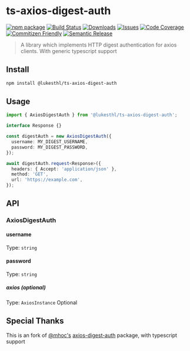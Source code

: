 # ts-axios-digest-auth

[![npm package][npm-img]][npm-url]
[![Build Status][build-img]][build-url]
[![Downloads][downloads-img]][downloads-url]
[![Issues][issues-img]][issues-url]
[![Code Coverage][codecov-img]][codecov-url]
[![Commitizen Friendly][commitizen-img]][commitizen-url]
[![Semantic Release][semantic-release-img]][semantic-release-url]

> A library which implements HTTP digest authentication for axios clients. With generic typescript support

## Install

```bash
npm install @lukesthl/ts-axios-digest-auth
```

## Usage

```ts
import { AxiosDigestAuth } from '@lukesthl/ts-axios-digest-auth';

interface Response {}

const digestAuth = new AxiosDigestAuth({
  username: MY_DIGEST_USERNAME,
  password: MY_DIGEST_PASSWORD,
});

await digestAuth.request<Response>({
  headers: { Accept: 'application/json' },
  method: 'GET',
  url: 'https://example.com',
});
```

## API

### AxiosDigestAuth

#### username

Type: `string`

#### password

Type: `string`

##### axios (optional)

Type: `AxiosInstance`
Optional

## Special Thanks

This is an fork of [@mhoc's](https://github.com/mhoc) [axios-digest-auth](https://github.com/mhoc/axios-digest-auth) package, with typescript support

[build-img]: https://github.com/lukesthl/ts-axios-digest-auth/actions/workflows/release.yml/badge.svg
[build-url]: https://github.com/lukesthl/ts-axios-digest-auth/actions/workflows/release.yml
[downloads-img]: https://img.shields.io/npm/dt/ts-axios-digest-auth
[downloads-url]: https://www.npmtrends.com/ts-axios-digest-auth
[npm-img]: https://img.shields.io/npm/v/ts-axios-digest-auth
[npm-url]: https://www.npmjs.com/package/ts-axios-digest-auth
[issues-img]: https://img.shields.io/github/issues/lukesthl/ts-axios-digest-auth
[issues-url]: https://github.com/lukesthl/ts-axios-digest-auth/issues
[codecov-img]: https://codecov.io/gh/lukesthl/ts-axios-digest-auth/branch/main/graph/badge.svg
[codecov-url]: https://codecov.io/gh/lukesthl/ts-axios-digest-auth
[semantic-release-img]: https://img.shields.io/badge/%20%20%F0%9F%93%A6%F0%9F%9A%80-semantic--release-e10079.svg
[semantic-release-url]: https://github.com/semantic-release/semantic-release
[commitizen-img]: https://img.shields.io/badge/commitizen-friendly-brightgreen.svg
[commitizen-url]: http://commitizen.github.io/cz-cli/
